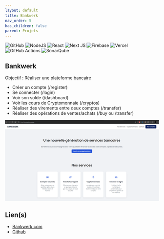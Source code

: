 ```yaml
---
layout: default
title: Bankwerk
nav_order: 5
has_children: false
parent: Projets
---
```


![GitHub](https://img.shields.io/badge/github-%23121011.svg?style=flat&logo=github&logoColor=white) ![NodeJS](https://img.shields.io/badge/node.js-6DA55F?style=flat&logo=node.js&logoColor=white) ![React](https://img.shields.io/badge/react-%2320232a.svg?style=flat&logo=react&logoColor=%2361DAFB) ![Next JS](https://img.shields.io/badge/Next-black?style=flat&logo=next.js&logoColor=white) ![Firebase](https://img.shields.io/badge/firebase-a08021?style=flat&logo=firebase&logoColor=ffcd34) ![Vercel](https://img.shields.io/badge/vercel-%23000000.svg?style=flat&logo=vercel&logoColor=white) ![GitHub Actions](https://img.shields.io/badge/github%20actions-%232671E5.svg?style=flat&logo=githubactions&logoColor=white) ![SonarQube](https://img.shields.io/badge/SonarQube-black?style=flat&logo=sonarqube&logoColor=4E9BCD)

## Bankwerk

Objectif : Réaliser une plateforme bancaire

- Créer un compte (/register)
- Se connecter (/login)
- Voir son solde (/dashboard)
- Voir les cours de Cryptomonnaie (/cryptos)
- Réaliser des virements entre deux comptes (/transfer)
- Réaliser des opérations de ventes/achats (/buy ou /transfer)

![homepage bankwerk](bankwerk.png)

## Lien(s)

- [Bankwerk.com](https://bankwerk.vercel.app/)
- [Github](https://github.com/MathieuAudibert/Reactjs-B3)
